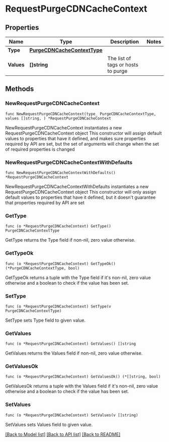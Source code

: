 # RequestPurgeCDNCacheContext

## Properties

Name | Type | Description | Notes
------------ | ------------- | ------------- | -------------
**Type** | [**PurgeCDNCacheContextType**](PurgeCDNCacheContextType.md) |  | 
**Values** | **[]string** | The list of tags or hosts to purge | 

## Methods

### NewRequestPurgeCDNCacheContext

`func NewRequestPurgeCDNCacheContext(type_ PurgeCDNCacheContextType, values []string, ) *RequestPurgeCDNCacheContext`

NewRequestPurgeCDNCacheContext instantiates a new RequestPurgeCDNCacheContext object
This constructor will assign default values to properties that have it defined,
and makes sure properties required by API are set, but the set of arguments
will change when the set of required properties is changed

### NewRequestPurgeCDNCacheContextWithDefaults

`func NewRequestPurgeCDNCacheContextWithDefaults() *RequestPurgeCDNCacheContext`

NewRequestPurgeCDNCacheContextWithDefaults instantiates a new RequestPurgeCDNCacheContext object
This constructor will only assign default values to properties that have it defined,
but it doesn't guarantee that properties required by API are set

### GetType

`func (o *RequestPurgeCDNCacheContext) GetType() PurgeCDNCacheContextType`

GetType returns the Type field if non-nil, zero value otherwise.

### GetTypeOk

`func (o *RequestPurgeCDNCacheContext) GetTypeOk() (*PurgeCDNCacheContextType, bool)`

GetTypeOk returns a tuple with the Type field if it's non-nil, zero value otherwise
and a boolean to check if the value has been set.

### SetType

`func (o *RequestPurgeCDNCacheContext) SetType(v PurgeCDNCacheContextType)`

SetType sets Type field to given value.


### GetValues

`func (o *RequestPurgeCDNCacheContext) GetValues() []string`

GetValues returns the Values field if non-nil, zero value otherwise.

### GetValuesOk

`func (o *RequestPurgeCDNCacheContext) GetValuesOk() (*[]string, bool)`

GetValuesOk returns a tuple with the Values field if it's non-nil, zero value otherwise
and a boolean to check if the value has been set.

### SetValues

`func (o *RequestPurgeCDNCacheContext) SetValues(v []string)`

SetValues sets Values field to given value.



[[Back to Model list]](../README.md#documentation-for-models) [[Back to API list]](../README.md#documentation-for-api-endpoints) [[Back to README]](../README.md)


